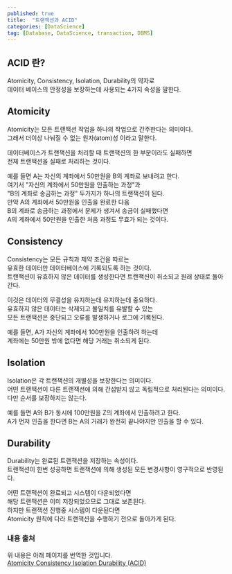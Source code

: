 ```yaml
---
published: true
title:  "트랜잭션과 ACID"
categories: [DataScience]
tag: [Database, DataScience, transaction, DBMS]
---
```


## ACID 란?
Atomicity, Consistency, Isolation, Durability의 약자로  
데이터 베이스의 안정성을 보장하는데 사용되는 4가지 속성을 말한다.  

## Atomicity

Atomicity는 모든 트랜잭션 작업을 하나의 작업으로 간주한다는 의미이다.  
그래서 더이상 나눠질 수 없는 원자(atom)성 이라고 말한다.  

데이터베이스가 트랜잭션을 처리할 때 트랜잭션의 한 부분이라도 실패하면  
전체 트랜잭션을 실패로 처리하는 것이다.

예를 들면 A는 자신의 계좌에서 50만원을 B의 계좌로 보내려고 한다.  
여기서 "자신의 계좌에서 50만원을 인출하는 과정"과  
"B의 계좌로 송금하는 과정" 두가지가 하나의 트랜잭션이 된다.  
만약 A의 계좌에서 50만원을 인출을 완료한 다음  
B의 계좌로 송금하는 과정에서 문제가 생겨서 송금이 실패했다면  
A의 계좌에서 50만원을 인출한 처음 과정도 무효가 되는 것이다.

## Consistency

Consistency는 모든 규칙과 제약 조건을 따르는  
유효한 데이터만 데이터베이스에 기록되도록 하는 것이다.  
트랜잭션이 유효하지 않은 데이터를 생성한다면 트랜잭션이 취소되고 원래 상태로 돌아간다.  

이것은 데이터의 무결성을 유지하는데 유지하는데 중요하다.  
유효하지 않은 데이터는 삭제되고 불일치를 유발할 수 있는  
모든 트랜잭션은 중단되고 오류를 발생하거나 로그에 기록된다.

예를 들면, A가 자신의 계좌에서 100만원을 인출하려 하는데  
계좌에는 50만원 밖에 없다면 해당 거래는 취소되게 된다.

## Isolation

Isolation은 각 트랜잭션의 개별성을 보장한다는 의미이다.  
어떤 트랜잭션이 다른 트랜잭션에 의해 간섭받지 않고 독립적으로 처리된다는 의미이다.  
다만 순서를 보장하지는 않는다.  

예를 들면 A와 B가 동시에 100만원을 Z의 계좌에서 인출하려고 한다.  
A가 먼저 인출을 한다면 B는 A의 거래가 완전히 끝나야지만 인출을 할 수 있다.

## Durability

Durability는 완료된 트랜잭션을 저장하는 속성이다.  
트랜잭션이 한번 성공하면 트랜잭션에 의해 생성된 모든 변경사항이 영구적으로 반영된다.  

어떤 트랜잭션이 완료되고 시스템이 다운되었다면  
해당 트랜잭션은 이미 저장되었으므로 그대로 보존된다.  
하지만 트랜잭션 진행중 시스템이 다운된다면  
Atomicity 원칙에 다라 트랜잭션을 수행하기 전으로 돌아가게 된다.


### 내용 출처

위 내용은 아래 페이지를 번역한 것입니다.  
[Atomicity Consistency Isolation Durability (ACID)](https://www.techopedia.com/definition/23949/atomicity-consistency-isolation-durability-acid-database-management-system)